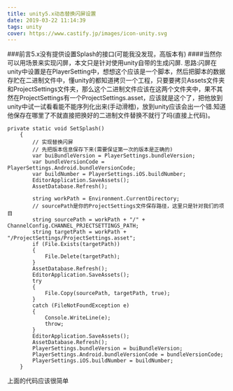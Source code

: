 ```yaml
---
title: unity5.x动态替换闪屏设置
date: 2019-03-22 11:14:39
tags: unity
cover: https://www.castify.jp/images/icon-unity.svg
---
```

###前言5.x没有提供设置Splash的接口(可能我没发现，高版本有)
####当然你可以用场景来实现闪屏，本文只是针对使用unity自带的生成闪屏.
思路:闪屏在unity中设置是在PlayerSetting中，想想这个应该是一个脚本，然后把脚本的数据存贮在二进制文件中，懂unity的都知道拷贝一个工程，只要要拷贝Assets文件夹和ProjectSettings文件夹，那么这个二进制文件应该在这两个文件夹中，果不其然在ProjectSettings有一个ProjectSettings.asset，应该就是这个了，把他放到unity中试一试看看能不能序列化出来(手动滑稽)，放到unity应该会出一个错.知道他保存在哪里了不就直接把换好的二进制文件替换不就行了吗(直接上代码)。
```Csharp
private static void SetSplash()
    {
        // 实现替换闪屏
        // 先把版本信息保存下来(需要保证第一次的版本是正确的)
        var buiBundleVersion = PlayerSettings.bundleVersion;
        var bundleVersionCode = PlayerSettings.Android.bundleVersionCode;
        var buildNumber = PlayerSettings.iOS.buildNumber;
        EditorApplication.SaveAssets();
        AssetDatabase.Refresh();

        string workPath = Environment.CurrentDirectory;
        // sourcePath是你的ProjectSettings文件保存路径，这里只是针对我们的项目
        string sourcePath = workPath + "/" + ChannelConfig.CHANNEL_PRJECTSETTINGS_PATH;
        string targetPath = workPath + "/ProjectSettings/ProjectSettings.asset";
        if (File.Exists(targetPath))
        {
            File.Delete(targetPath);
        }
        AssetDatabase.Refresh();
        EditorApplication.SaveAssets();
        try
        {
            File.Copy(sourcePath, targetPath, true);
        }
        catch (FileNotFoundException e)
        {
            Console.WriteLine(e);
            throw;
        }
        EditorApplication.SaveAssets();
        AssetDatabase.Refresh();
        PlayerSettings.bundleVersion = buiBundleVersion;
        PlayerSettings.Android.bundleVersionCode = bundleVersionCode;
        PlayerSettings.iOS.buildNumber = buildNumber;
    }
```
上面的代码应该很简单